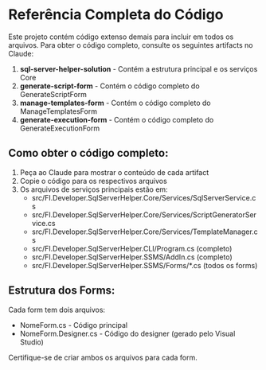 ﻿# Referência Completa do Código

Este projeto contém código extenso demais para incluir em todos os arquivos.
Para obter o código completo, consulte os seguintes artifacts no Claude:

1. **sql-server-helper-solution** - Contém a estrutura principal e os serviços Core
2. **generate-script-form** - Contém o código completo do GenerateScriptForm
3. **manage-templates-form** - Contém o código completo do ManageTemplatesForm
4. **generate-execution-form** - Contém o código completo do GenerateExecutionForm

## Como obter o código completo:

1. Peça ao Claude para mostrar o conteúdo de cada artifact
2. Copie o código para os respectivos arquivos
3. Os arquivos de serviços principais estão em:
   - src/FI.Developer.SqlServerHelper.Core/Services/SqlServerService.cs
   - src/FI.Developer.SqlServerHelper.Core/Services/ScriptGeneratorService.cs
   - src/FI.Developer.SqlServerHelper.Core/Services/TemplateManager.cs
   - src/FI.Developer.SqlServerHelper.CLI/Program.cs (completo)
   - src/FI.Developer.SqlServerHelper.SSMS/AddIn.cs (completo)
   - src/FI.Developer.SqlServerHelper.SSMS/Forms/*.cs (todos os forms)

## Estrutura dos Forms:

Cada form tem dois arquivos:
- NomeForm.cs - Código principal
- NomeForm.Designer.cs - Código do designer (gerado pelo Visual Studio)

Certifique-se de criar ambos os arquivos para cada form.

